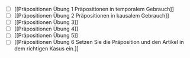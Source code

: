 - [ ] [[Präpositionen Übung 1 Präpositionen in temporalem Gebrauch]] 
- [ ] [[Präpositionen Übung 2 Präpositionen in kausalem Gebrauch]] 
- [ ] [[Präpositionen Übung 3]] 
- [ ] [[Präpositionen Übung 4]] 
- [ ] [[Präpositionen Übung 5]] 
- [ ] [[Präpositionen Übung 6 Setzen Sie die Präposition und den Artikel in dem richtigen Kasus ein.]] 
